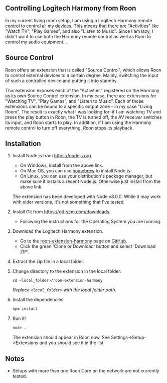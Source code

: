 ## Controlling Logitech Harmony from Roon

In my current living room setup, I am using a Logitech Harmony remote control to control all my devices. This means that there are "Activities" like "Watch TV", "Play Games", and also "Listen to Music". Since I am lazy, I didn't want to use both the Harmony remote control as well as Roon to control my audio equipment...

## Source Control

Roon offers an extension that is called "Source Control", which allows Roon to control external devices to a certain degree. Mainly, switching the input of such a controlled device and putting it into standby.

This extension exposes each of the "Activities" registered on the Harmony as its own Source Control extension. In my case, there are extensions for "Watching TV", "Play Games", and "Listen to Music". Each of those extensions can be bound to a specific output zone - in my case "Living Room". The result is exactly what I was looking for: if I am watching TV and press the play button in Roon, the TV is turned off, the AV receiver switches its input, and Roon starts to play. In addition, if I am using the Harmony remote control to turn off everything, Roon stops its playback.

## Installation

1. Install Node.js from https://nodejs.org.

   * On Windows, install from the above link.
   * On Mac OS, you can use [homebrew](http://brew.sh) to install Node.js.
   * On Linux, you can use your distribution's package manager, but make sure it installs a recent Node.js. Otherwise just install from the above link.

   The extension has been developed with Node v8.0.0. While it may work with older versions, it's not something that I've tested.

1. Install Git from https://git-scm.com/downloads.
   * Following the instructions for the Operating System you are running.

1. Download the Logitech Harmony extension.

   * Go to the [roon-extension-harmony](https://github.com/docbobo/roon-extension-harmony) page on [GitHub](https://github.com).
   * Click the green 'Clone or Download' button and select 'Download ZIP'.

1. Extract the zip file in a local folder.

1. Change directory to the extension in the local folder:
    ```
    cd <local_folder>/roon-extension-harmony
    ```
    *Replace `<local_folder>` with the local folder path.*

1. Install the dependencies:
    ```bash
    npm install
    ```

1. Run it!
    ```bash
    node .
    ```

    The extension should appear in Roon now. See Settings->Setup->Extensions and you should see it in the list.

## Notes

* Setups with more than one Roon Core on the network are not currently tested.

